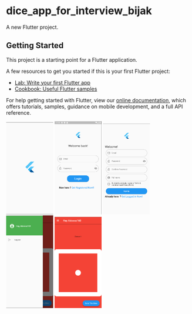 # dice_app_for_interview_bijak

A new Flutter project.

## Getting Started

This project is a starting point for a Flutter application.

A few resources to get you started if this is your first Flutter project:

- [Lab: Write your first Flutter app](https://flutter.dev/docs/get-started/codelab)
- [Cookbook: Useful Flutter samples](https://flutter.dev/docs/cookbook)

For help getting started with Flutter, view our
[online documentation](https://flutter.dev/docs), which offers tutorials,
samples, guidance on mobile development, and a full API reference.




<p float="left">
<img src="screenshots/0.png" width="128"/>
<img src="screenshots/1.png" width="128"/>
<img src="screenshots/2.png" width="128"/>
<img src="screenshots/3.png" width="128"/>
<img src="screenshots/4.png" width="128"/>
</p>






